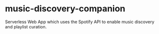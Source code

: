 # music-discovery-companion
Serverless Web App which uses the Spotify API to enable music discovery and playlist curation.
